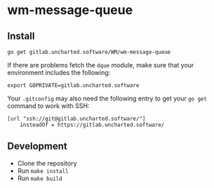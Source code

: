 # wm-message-queue

## Install
```console
go get gitlab.uncharted.software/WM/wm-message-queue
```

If there are problems fetch the `dque` module, make sure that your environment includes the following:

```shell
export GOPRIVATE=gitlab.uncharted.software
```

Your `.gitconfig` may also need the following entry to get your `go get` command to work with SSH:

```shell
[url "ssh://git@gitlab.uncharted.software/"]
	insteadOf = https://gitlab.uncharted.software/
```

## Development
- Clone the repository
- Run `make install`
- Run `make build`

